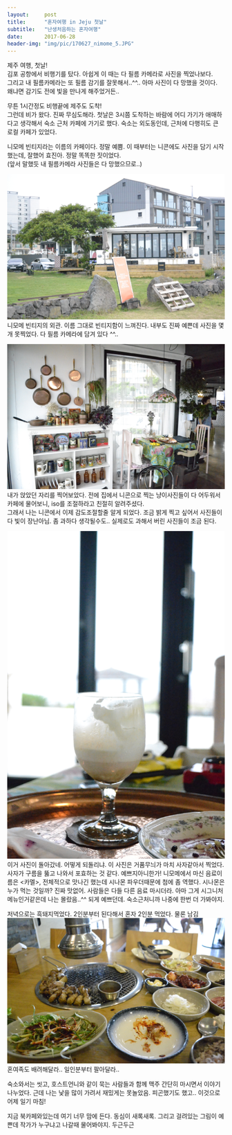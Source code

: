 ```yaml
---
layout:     post
title:      "혼자여행 in Jeju 첫날"
subtitle:   "난생처음하는 혼자여행"
date:       2017-06-28
header-img: "img/pic/170627_nimome_5.JPG"
---
```



제주 여행, 첫날!  
김포 공항에서 비행기를 탔다. 아쉽게 이 때는 다 필름 카메라로 사진을 찍었나보다.  
그리고 내 필름카메라는 또 필름 감기를 잘못해서..^^.. 아마 사진이 다 망했을 것이다.   
왜냐면 감기도 전에 빛을 만나게 해주었거든..  

무튼 1시간정도 비행끝에 제주도 도착!  
그런데 비가 왔다. 진짜 무심도해라. 첫날은 3시쯤 도착하는 바람에 어디 가기가 애매하다고 생각해서 숙소 근처 카페에 가기로 했다. 숙소는 외도동인데, 근처에 다행히도 큰 로컬 카페가 있었다.  

니모메 빈티지라는 이름의 카페이다. 정말 예쁨. 이 때부터는 니콘에도 사진을 담기 시작했는데, 잘했어 효진아. 정말 똑똑한 짓이었다.  
(앞서 말했듯 내 필름카메라 사진들은 다 망했으므로..)  

![니모메 빈티지 라운지 카페 외관](/img/pic/170627_nimome_5.JPG)
니모메 빈티지의 외관. 이름 그대로 빈티지함이 느껴진다. 내부도 진짜 예쁜데 사진을 몇개 못찍었다. 다 필름 카메라에 담겨 있다 ^^..

![니모메 빈티지 라운지 내 자리](/img/pic/170627_nimome_4.JPG)
내가 앉았던 자리를 찍어보았다. 전에 집에서 니콘으로 찍는 냥이사진들이 다 어두워서 카페에 물어보니, iso를 조절하라고 친절히 알려주셨다.  
그래서 나는 니콘에서 이제 감도조절할줄 알게 되었다. 조금 밝게 찍고 싶어서 사진들이 다 빛이 장난아님. 좀 과하다 생각될수도.. 실제로도 과해서 버린 사진들이 조금 된다.  

![커피속의 사자거품](/img/pic/170627_nimome_7.JPG)
이거 사진이 돌아갔네. 어떻게 되돌리냐.
이 사진은 거품무늬가 마치 사자같아서 찍었다. 사자가 구름을 뚫고 나와서 포효하는 것 같다. 예쁘지아니한가!
니모메에서 마신 음료이름은 <카멜>, 전체적으로 맛나긴 했는데 시나몬 파우더때문에 첨에 좀 역했다. 시나몬은 누가 먹는 것일까? 진짜 맛없어.
사람들은 다들 다른 음료 마시더라. 아마 그게 시그니처 메뉴인거같은데 나는 몰랐음..^^ 되게 예쁘던데. 숙소근처니까 나중에 한번 더 가봐야지.

저녁으로는 흑돼지먹었다. 2인분부터 된다해서 혼자 2인분 먹었다. 물론 남김
![첫날 저녁으로 먹은 흑돼지](/img/pic/170627_blackpig.JPG)
혼여족도 배려해달라.. 일인분부터 팔아달라.. 

숙소와서는 씻고, 호스트언니와 같이 묵는 사람들과 함께 맥주 간단히 마시면서 이야기 나누었다. 근데 나는 낯을 많이 가려서 재밌게는 못놀았음. 피곤했기도 했고..
이것으로 어제 일기 마침!  

지금 북카페와있는데 여기 너무 맘에 든다. 동심이 새록새록. 그리고 걸려있는 그림이 예쁜데 작가가 누구냐고 나갈때 물어봐야지. 두근두근